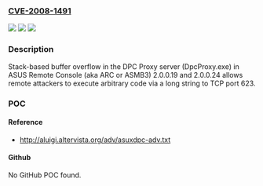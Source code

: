 ### [CVE-2008-1491](https://cve.mitre.org/cgi-bin/cvename.cgi?name=CVE-2008-1491)
![](https://img.shields.io/static/v1?label=Product&message=n%2Fa&color=blue)
![](https://img.shields.io/static/v1?label=Version&message=n%2Fa&color=blue)
![](https://img.shields.io/static/v1?label=Vulnerability&message=n%2Fa&color=brighgreen)

### Description

Stack-based buffer overflow in the DPC Proxy server (DpcProxy.exe) in ASUS Remote Console (aka ARC or ASMB3) 2.0.0.19 and 2.0.0.24 allows remote attackers to execute arbitrary code via a long string to TCP port 623.

### POC

#### Reference
- http://aluigi.altervista.org/adv/asuxdpc-adv.txt

#### Github
No GitHub POC found.

